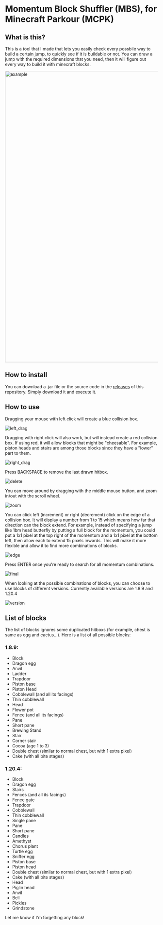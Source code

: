 # Momentum Block Shuffler (MBS), for Minecraft Parkour (MCPK)
## What is this?
This is a tool that I made that lets you easily check every possbile way to build a certain jump, to quickly see if it is buildable or not. You can draw a jump with the required dimensions that you need, then it will figure out every way to build it with minecraft blocks.

<img width="960" alt="example" src="https://github.com/user-attachments/assets/ba58e170-7556-404b-a85f-c505479c604d">

## How to install
You can download a .jar file or the source code in the [releases](https://github.com/drakou111/MBS/releases) of this repository. Simply download it and execute it.

## How to use
Dragging your mouse with left click will create a blue collision box.

![left_drag](https://github.com/user-attachments/assets/0ba4642d-46c9-4e17-af6b-d91ebe495599)

Dragging with right click will also work, but will instead create a red collision box. If using red, it will allow blocks that might be "cheesable". For example, piston heads and stairs are among those blocks since they have a "lower" part to them.

![right_drag](https://github.com/user-attachments/assets/635aea14-679f-4af0-b4cb-c5acda852c19)

Press BACKSPACE to remove the last drawn hitbox.

![delete](https://github.com/user-attachments/assets/66924643-0d8a-4cfd-890f-dca8f8c20920)

You can move around by dragging with the middle mouse button, and zoom in/out with the scroll wheel.

![zoom](https://github.com/user-attachments/assets/2023378f-8077-4ea4-93cc-90d1829aebf3)

You can click left (increment) or right (decrement) click on the edge of a collision box. It will display a number from 1 to 15 which means how far that direction can the block extend. For example, instead of specifying a jump like 1bm head butterfly by putting a full block for the momentum, you could put a 1x1 pixel at the top right of the momentum and a 1x1 pixel at the bottom left, then allow each to extend 15 pixels inwards. This will make it more flexible and allow it to find more combinations of blocks.

![edge](https://github.com/user-attachments/assets/922fffab-a0f8-42e8-9261-6e2fe015dee2)

Press ENTER once you're ready to search for all momentum combinations.

![final](https://github.com/user-attachments/assets/5d2158a6-cfc9-473c-aa97-293a8a7c0400)

When looking at the possible combinations of blocks, you can choose to use blocks of different versions. Currently available versions are 1.8.9 and 1.20.4

![version](https://github.com/user-attachments/assets/f251deaf-33c4-4e35-867d-d942364be563)


## List of blocks
The list of blocks ignores some duplicated hitboxs (for example, chest is same as egg and cactus...). Here is a list of all possible blocks:

### 1.8.9:
- Block
- Dragon egg
- Anvil
- Ladder
- Trapdoor
- Piston base
- Piston Head
- Cobblewall (and all its facings)
- Thin cobblewall
- Head
- Flower pot
- Fence (and all its facings)
- Pane
- Short pane
- Brewing Stand
- Stair
- Corner stair
- Cocoa (age 1 to 3)
- Double chest (similar to normal chest, but with 1 extra pixel)
- Cake (with all bite stages)

### 1.20.4:
- Block
- Dragon egg
- Stairs
- Fences (and all its facings)
- Fence gate
- Trapdoor
- Cobblewall
- Thin cobblewall
- Single pane
- Pane
- Short pane
- Candles
- Amethyst
- Chorus plant
- Turtle egg
- Sniffer egg
- Piston base
- Piston head
- Double chest (similar to normal chest, but with 1 extra pixel)
- Cake (with all bite stages)
- Head
- Piglin head
- Anvil
- Bell
- Pickles
- Grindstone

Let me know if I'm forgetting any block!
